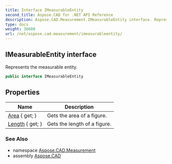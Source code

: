 ```yaml
---
title: Interface IMeasurableEntity
second_title: Aspose.CAD for .NET API Reference
description: Aspose.CAD.Measurement.IMeasurableEntity interface. Represents the measurable entity
type: docs
weight: 36680
url: /net/aspose.cad.measurement/imeasurableentity/
---
```

## IMeasurableEntity interface

Represents the measurable entity.

```csharp
public interface IMeasurableEntity
```

## Properties

| Name | Description |
| --- | --- |
| [Area](../../aspose.cad.measurement/imeasurableentity/area/) { get; } | Gets the area of a figure. |
| [Length](../../aspose.cad.measurement/imeasurableentity/length/) { get; } | Gets the length of a figure. |

### See Also

* namespace [Aspose.CAD.Measurement](../../aspose.cad.measurement/)
* assembly [Aspose.CAD](../../)


